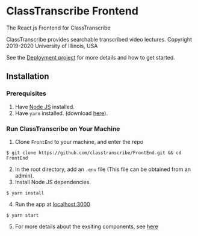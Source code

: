 # ClassTranscribe Frontend

The React.js Frontend for ClassTranscribe

ClassTranscribe provides searchable transcribed video lectures. Copyright 2019-2020 University of Illinois, USA

See the [Deployment project](https://github.com/classtranscribe/Deployment) for more details and how to get started.

## Installation

### Prerequisites
1. Have [Node JS](https://nodejs.org/en/) installed.
2. Have `yarn` installed. (download [here](https://classic.yarnpkg.com/en/docs/install/)).

### Run ClassTranscribe on Your Machine
1. Clone `FrontEnd` to your machine, and enter the repo
```
$ git clone https://github.com/classtranscribe/FrontEnd.git && cd FrontEnd
```
2. In the root directory, add an `.env` file (This file can be obtained from an admin).
3. Install Node JS dependencies.
```
$ yarn install
```
4. Run the app at [localhost:3000](http://localhost:3000)
```
$ yarn start
```
5. For more details about the exsiting components, see [here](./utils/README.md)
